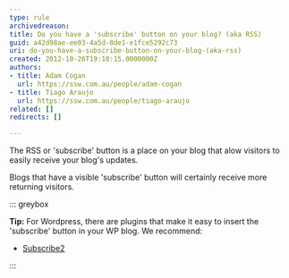 ```yaml
---
type: rule
archivedreason: 
title: Do you have a 'subscribe' button on your blog? (aka RSS)
guid: a42d98ae-ee03-4a5d-8de1-e1fce5292c73
uri: do-you-have-a-subscribe-button-on-your-blog-(aka-rss)
created: 2012-10-26T19:10:15.0000000Z
authors:
- title: Adam Cogan
  url: https://ssw.com.au/people/adam-cogan
- title: Tiago Araujo
  url: https://ssw.com.au/people/tiago-araujo
related: []
redirects: []

---
```


The RSS or 'subscribe' button is a place on your blog that alow visitors to easily receive your blog's updates.  
<!--endintro-->

Blogs that have a visible 'subscribe' button will certainly receive more returning visitors.


::: greybox

**Tip:** For Wordpress, there are plugins that make it easy to insert the 'subscribe' button in your WP blog. We recommend:

* [Subscribe2](http&#58;//subscribe2.wordpress.com/)


:::
